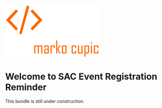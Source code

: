 ![Alt text](docs/logo.png?raw=true "logo")


# Welcome to SAC Event Registration Reminder
This bundle is still under construction.
